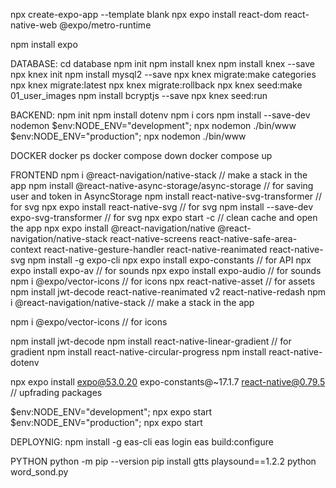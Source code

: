 npx create-expo-app --template blank
npx expo install react-dom react-native-web @expo/metro-runtime

npm install expo

DATABASE:
cd database
npm init
npm install knex
npm install knex --save
npx knex init
npm install mysql2 --save
npx knex migrate:make categories
npx knex migrate:latest
npx knex migrate:rollback
npx knex seed:make 01_user_images
npm install bcryptjs --save
npx knex seed:run

BACKEND:
npm init
npm install dotenv
npm i cors
npm install --save-dev nodemon
$env:NODE_ENV="development"; npx nodemon ./bin/www
$env:NODE_ENV="production"; npx nodemon ./bin/www

DOCKER
docker ps
docker compose down
docker compose up

FRONTEND
npm i @react-navigation/native-stack // make a stack in the app
npm install @react-native-async-storage/async-storage // for saving user and token in AsyncStorage
npm install react-native-svg-transformer // for svg
npx expo install react-native-svg // for svg
npm install --save-dev expo-svg-transformer // for svg
npx expo start -c // clean cache and open the app
npx expo install @react-navigation/native @react-navigation/native-stack react-native-screens react-native-safe-area-context react-native-gesture-handler react-native-reanimated react-native-svg
npm install -g expo-cli
npx expo install expo-constants // for API
npx expo install expo-av // for sounds
npx expo install expo-audio // for sounds
npm i @expo/vector-icons // for icons
npx react-native-asset // for assets
npm install jwt-decode
react-native-reanimated v2
react-native-redash
npm i @react-navigation/native-stack // make a stack in the app

npm i @expo/vector-icons // for icons

npm install jwt-decode
npm install react-native-linear-gradient // for gradient
npm install react-native-circular-progress
npm install react-native-dotenv

npx expo install expo@53.0.20 expo-constants@~17.1.7 react-native@0.79.5 // upfrading packages

$env:NODE_ENV="development"; npx expo start
$env:NODE_ENV="production"; npx expo start

DEPLOYNIG:
npm install -g eas-cli
eas login
eas build:configure

PYTHON
python -m pip --version
pip install gtts playsound==1.2.2
python word_sond.py

<!-- "show my words"
"add word to my list"
"remove word from my list"
"practice my saved words"
"track progress for my words"
// "API_BASE": "http://172.20.10.2:3001"-->
